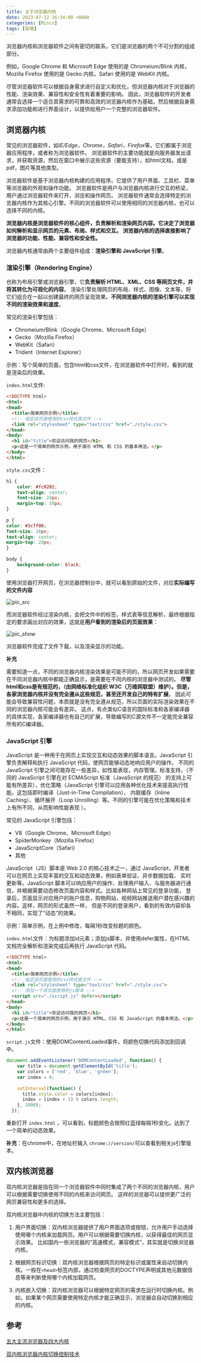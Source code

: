 ```yaml
---
title: 关于浏览器内核
date: 2023-07-12 16:34:00 +0800
categories: [Miscs]
tags: [前端]
---
```



浏览器内核和浏览器软件之间有密切的联系，它们是浏览器的两个不可分割的组成部分。

例如，Google Chrome 和 Microsoft Edge 使用的是 Chromeium/Blink 内核，Mozilla Firefox 使用的是 Gecko 内核，Safari 使用的是 WebKit 内核。

尽管浏览器软件可以根据自身需求进行自定义和优化，但浏览器内核对于浏览器的性能、渲染效果、兼容性和安全性有着重要的影响。
因此，浏览器软件的开发者通常会选择一个适合其需求的可靠和高效的浏览器内核作为基础，然后根据自身需求添加功能和进行界面设计，以提供给用户一个完整的浏览器软件。


## 浏览器内核

常见的浏览器软件，如*IE/Edge，Chrome，Safari，Firefox*等，它们都属于浏览器应用程序，或者称为浏览器软件。
浏览器软件的主要功能就是向服务器发出请求，并获取资源，然后在窗口中展示这些资源（要能支持），如html文档，或是pdf，图片等其他类型。

浏览器软件是基于浏览器内核构建的应用程序。它提供了用户界面、工具栏、菜单等浏览器的外观和操作功能。
浏览器软件是用户与浏览器内核进行交互的桥梁，用户通过浏览器软件来打开、浏览和操作网页。
浏览器软件通常会选择特定的浏览器内核作为其核心引擎。不同的浏览器软件可以使用相同的浏览器内核，也可以选择不同的内核。

**浏览器内核是浏览器软件的核心组件，负责解析和渲染网页内容。它决定了浏览器如何解析和显示网页的元素、布局、样式和交互。**
**浏览器内核的选择直接影响了浏览器的功能、性能、兼容性和安全性。**

浏览器内核通常由两个主要组件组成：**渲染引擎和 JavaScript 引擎**。

### 渲染引擎（Rendering Engine）

也称为布局引擎或浏览器引擎，它**负责解析 HTML、XML、CSS 等网页文件，并将其转化为可视化的内容**。
渲染引擎处理网页的布局、样式、图像、文本等，将它们组合在一起以创建最终的网页呈现效果。**不同浏览器内核的渲染引擎可以实现不同的渲染效果和速度**。

常见的渲染引擎包括：
- Chromeium/Blink（Google Chrome、Microsoft Edge）
- Gecko（Mozilla Firefox）
- WebKit（Safari）
- Trident（Internet Explorer）

示例：写个简单的页面，包含html和css文件，在浏览器软件中打开时，看到的就是渲染后的效果。

`index.html`文件:
```html
<!DOCTYPE html>
<html>
<head>
  <title>简单网页示例</title>
  <!-- 指定该页面使用的css样式表文件 -->
  <link rel="stylesheet" type="text/css" href="./style.css">
</head>
<body>
  <h1 id="title">欢迎访问我的网页</h1>
  <p>这是一个简单的网页示例，用于演示 HTML 和 CSS 的基本用法。</p>
</body>
</html>
```

`style.css`文件：
```css
h1 {
    color: #fc0202;
    text-align: center;
    font-size: 24px;
    margin-top: 50px;
}
  
p {
color: #3cff00;
font-size: 16px;
text-align: center;
margin-top: 20px;
}
  
body {
    background-color: black;
}
```

使用浏览器打开网页，在浏览器控制台中，就可以看到原始的文件，对应**实际编写的文件内容**

![pic_src](/assets/img/postimgs/WebFrontend/html_simple_ex1_237131106.png)

而浏览器软件经过渲染内核，会把文件中的标签，样式表等信息解析，最终根据指定的要求画出对应的效果，这就是**用户看到的渲染后的页面效果**：

![pic_show](/assets/img/postimgs/WebFrontend/html_simple_ex1_237131105.png)

浏览器软件完成了文件下载，以及渲染显示的功能。


**补充**

需要知道一点，不同的浏览器内核渲染效果是可能不同的，所以网页开发如果需要在不同浏览器内核中都能正确显示，是需要在不同内核的浏览器中测试的。
**尽管html和css是有规范的，（由网络标准化组织 W3C（万维网联盟）维护）。但是，各家浏览器内核并没有完全遵从这些规范，甚至还开发自己的特有扩展**，
因此可能会导致兼容性问题，本质就是没有完全遵从规范，所以页面的实际渲染效果在不同的浏览器内核可能会有差异。
这点，有点类似C语言的国际标准和各家编译器的具体实现，各家编译器也有自己的扩展，导致编写的C源文件不一定能完全兼容所有的C编译器。




### JavaScript 引擎

JavaScript 是一种用于在网页上实现交互和动态效果的脚本语言。JavaScript 引擎负责解释和执行 JavaScript 代码，使网页能够动态地响应用户的操作。
不同的 JavaScript 引擎之间可能存在一些差异，如性能表现，内存管理。标准支持，（不同的 JavaScript 引擎在对 ECMAScript 标准（JavaScript 的规范）
的支持上可能有所差异），优化策略（JavaScript 引擎可以应用各种优化技术来提高执行性能。这包括即时编译（Just-in-Time Compilation）、
内联缓存（Inline Caching）、循环展开（Loop Unrolling）等。不同的引擎可能在优化策略和技术上有所不同，从而影响性能表现 ）。

常见的 JavaScript 引擎包括：
- V8（Google Chrome、Microsoft Edge）
- SpiderMonkey（Mozilla Firefox）
- JavaScriptCore（Safari）
- 其他


JavaScript（JS）脚本是 Web 2.0 的核心技术之一，通过 JavaScript，开发者可以在网页上实现丰富的交互和动态效果，例如表单验证、异步数据加载、
实时更新等。JavaScript 脚本可以响应用户的操作、处理用户输入、与服务器进行通信，并根据需要动态修改页面内容和样式。比如各种网站上常见的登录功能，
登录后，页面显示对应用户的账户信息，购物网站，视频网站推送用户潜在感兴趣的内容。这样，网页的形式虽然一样，
但是不同的登录用户，看到的有效内容却各不相同，实现了“动态”的效果。

示例：简单示例，在上例中修改，每隔1秒改变标题的颜色。

`index.html`文件：为标题添加id元素；添加js脚本，并使用defer属性，在HTML 文档完全解析和渲染完成后再执行 JavaScript 代码。
```html
<!DOCTYPE html>
<html>
<head>
  <title>简单网页示例</title>
  <!-- 指定该页面使用的css样式表文件 -->
  <link rel="stylesheet" type="text/css" href="./style.css">
  <!-- 添加一个该页面使用的js脚本 -->
  <script src="./script.js" defer></script>
</head>
<body>
  <h1 id="title">欢迎访问我的网页</h1>
  <p>这是一个简单的网页示例，用于演示 HTML、CSS 和 JavaScript 的基本用法。</p>
</body>
</html>
```

`script.js`文件：使用DOMContentLoaded事件，将颜色切换代码添加到回调中。

```javascript
document.addEventListener('DOMContentLoaded', function() {
    var title = document.getElementById('title');
    var colors = ['red', 'blue', 'green'];
    var index = 0;
  
    setInterval(function() {
      title.style.color = colors[index];
      index = (index + 1) % colors.length;
    }, 1000);
  });
```

重新打开 `index.html` ，可以看到，标题颜色会按照红蓝绿每隔1秒变化。达到了一个简单的动态效果。


**补充**：在chrome中，在地址栏输入 `chrome://version/`可以查看到相关js引擎版本。


## 双内核浏览器

双内核浏览器是指在同一个浏览器软件中同时集成了两个不同的浏览器内核，用户可以根据需要切换使用不同的内核来访问网页。
这样的浏览器可以提供更广泛的网页兼容性和更多的选择。

双内核浏览器中内核的切换方法主要包括：

1. 用户界面切换：双内核浏览器提供了用户界面选项或按钮，允许用户手动选择使用哪个内核来加载网页。用户可以根据需要切换内核，以获得最佳的网页显示效果。
   比如国内一些浏览器的“高速模式，兼容模式”，其实就是切换浏览器内核。

2. 根据网页标识切换：双内核浏览器根据网页的特定标识或属性来自动切换内核。一般在`<head>`标签内部，通过检查网页的DOCTYPE声明或其他元数据信息等来判断使用哪个内核加载网页。

3. 内核嵌入切换：双内核浏览器可以根据特定网页的需求在运行时切换内核。例如，如果某个网页需要使用特定内核才能正确显示，浏览器会自动切换到相应的内核。



## 参考

[五大主流浏览器及四大内核](https://zhuanlan.zhihu.com/p/99777087)

[双内核浏览器内核切换控制技术](https://juejin.cn/post/6844903622266880013)

